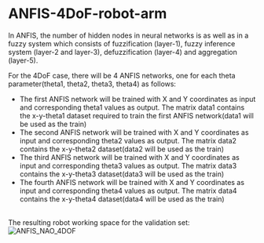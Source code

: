 # ANFIS-4DoF-robot-arm

In ANFIS, the number of hidden nodes in neural networks is as well as in a fuzzy system which consists of fuzzification (layer-1), fuzzy inference system (layer-2 and layer-3), defuzzification (layer-4) and aggregation (layer-5). 

For the 4DoF case, there will be 4 ANFIS networks, one for each theta parameter(theta1, theta2, theta3, theta4) as follows:
- The first ANFIS network will be trained with X and Y coordinates as input and corresponding theta1 values as output. The matrix data1 contains the x-y-theta1 dataset required to train the first ANFIS network(data1 will be used as the train)
- The second ANFIS network will be trained with X and Y coordinates as input and corresponding theta2 values as output. The matrix data2 contains the x-y-theta2 dataset(data2 will be used as the train)
- The third ANFIS network will be trained with X and Y coordinates as input and corresponding theta3 values as output. The matrix data3 contains the x-y-theta3 dataset(data3 will be used as the train)
- The fourth ANFIS network will be trained with X and Y coordinates as input and corresponding theta4 values as output. The matrix data4 contains the x-y-theta4 dataset(data4 will be used as the train)

<br>The resulting robot working space for the validation set:
<br>![ANFIS_NAO_4DOF](https://user-images.githubusercontent.com/106117736/209584470-18234aa8-0017-4576-a2c7-bd1deff756ba.jpg)
